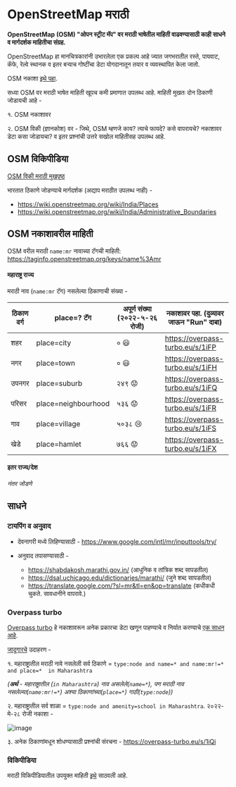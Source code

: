 # OpenStreetMap मराठी

**OpenStreetMap (OSM) "ओपन स्ट्रीट मॅप" वर मराठी भाषेतील माहिती वाढवण्यासाठी काही साधने व मार्गदर्शक माहितीचा संग्रह.**

OpenStreetMap हा मानचित्रकारांनी उभारलेला एक प्रकल्प आहे ज्यात जगभरातील रस्ते, पायवाट, कॅफे, रेल्वे स्थानक व इतर बऱ्याच गोष्टींचा डेटा योगदानातून तयार व व्यवस्थापित केला जातो.

OSM नकाशा [इथे पहा](https://www.openstreetmap.org/).

सध्या OSM वर मराठी भाषेत माहिती खूपच कमी प्रमाणात उपलब्ध आहे.
माहिती मुखतः दोन ठिकाणी जोडायची आहे -

१. OSM नकाशावर

२. OSM विकी (ज्ञानकोश) वर - जिथे, OSM म्हणजे काय? त्याचे फायदे? कसे वापरायचे? नकाशावर डेटा कसा जोडायचा? व इतर प्रश्नांची उत्तरे सखोल माहितीसह उपलब्ध आहे.

## OSM विकिपीडिया

[OSM विकी मराठी मुखपृष्ठ](https://wiki.openstreetmap.org/wiki/Mr:Main_Page)

भारतात ठिकाणे जोडण्याचे मार्गदर्शक (अद्याप मराठीत उपलब्ध नाही) - 

- https://wiki.openstreetmap.org/wiki/India/Places
- https://wiki.openstreetmap.org/wiki/India/Administrative_Boundaries

## OSM नकाशावरील माहिती

OSM वरील मराठी `name:mr` नावाच्या टॅगची माहिती: 
https://taginfo.openstreetmap.org/keys/name%3Amr

#### महाराष्ट्र राज्य

मराठी नाव (`name:mr` टॅग) नसलेल्या ठिकाणाची संख्या -

| ठिकाण वर्ग| place=? टॅग | अपूर्ण संख्या (२०२२-५-२६ रोजी) | नकाशावर पहा. (दुव्यावर जाऊन "Run" दाबा)
| --- | --- | --- | --- |
| शहर| place=city | ० 😃 | https://overpass-turbo.eu/s/1iFP
| नगर| place=town | ० 😃 | https://overpass-turbo.eu/s/1iFH
| उपनगर| place=suburb | २४९ 😟 | https://overpass-turbo.eu/s/1iFQ
| परिसर| place=neighbourhood | ५३६ 😟 | https://overpass-turbo.eu/s/1iFR
| गाव| place=village | ५०३८ 😢 | https://overpass-turbo.eu/s/1iFS
| खेडे| place=hamlet | ७६६ 😟 | https://overpass-turbo.eu/s/1iFX

#### इतर राज्य/देश

_नंतर जोडणे_

## साधने

### टायपिंग व अनुवाद

- देवनागरी मध्ये लिहिण्यासाठी -
https://www.google.com/intl/mr/inputtools/try/

- अनुवाद तपासण्यासाठी -
  - https://shabdakosh.marathi.gov.in/ (आधुनिक व तांत्रिक शब्द सापडतील)
  - https://dsal.uchicago.edu/dictionaries/marathi/ (जुने शब्द सापडतील)
  - https://translate.google.com/?sl=mr&tl=en&op=translate (कधीकधी चुकते. सावधानीने वापरावे.)

### Overpass turbo

[Overpass turbo](https://overpass-turbo.eu/) हे नकाशावरून अनेक प्रकारचा डेटा खणून पाहण्याचे व निर्यात करण्याचे [एक साधन आहे](https://wiki.openstreetmap.org/wiki/Overpass_turbo).

[जादूगारचे](https://wiki.openstreetmap.org/wiki/Overpass_turbo#Query_wizard) उदाहरण - 

१. महाराष्ट्रातील मराठी नावे नसलेली सर्व ठिकाणे = `type:node and name=* and name:mr!=* and place=*  in Maharashtra`

_(**अर्थ** - महाराष्ट्रातील (`in Maharashtra`) नाव असलेले(`name=*`), पण मराठी नाव नसलेल्या(`name:mr!=*`) अश्या ठिकाणांच्या(`place=*`) गाठी(`type:node`))_

२. महाराष्ट्रातील सर्व शाळा = `type:node and amenity=school in Maharashtra`. २०२२-मे-२८ रोजी नकाशा -

![image](https://user-images.githubusercontent.com/74632379/170809419-a93fdd09-77d6-46b3-b299-cd28d3a086ee.png)


३. अनेक ठिकाणांमधून शोधण्यासाठी प्रश्नांची संरचना - https://overpass-turbo.eu/s/1iQi

### विकिपीडिया

मराठी विकिपीडियातील उपयुक्त माहिती [इथे](wiki-varg/) साठवली आहे.

